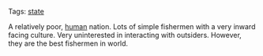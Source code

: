 Tags: [state](States)

A relatively poor, [human](Humans) nation. Lots of simple fishermen with a very inward facing culture. Very uninterested in interacting with outsiders. However, they are the best fishermen in world.